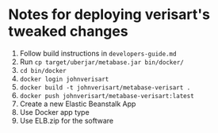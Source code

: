 # Notes for deploying verisart's tweaked changes


1. Follow build instructions in `developers-guide.md`
2. Run `cp target/uberjar/metabase.jar bin/docker/`
3. `cd bin/docker`
4. `docker login johnverisart`
5. `docker build -t johnverisart/metabase-verisart .`
6. `docker push johnverisart/metabase-verisart:latest`
7. Create a new Elastic Beanstalk App
8. Use Docker app type
9. Use ELB.zip for the software 
